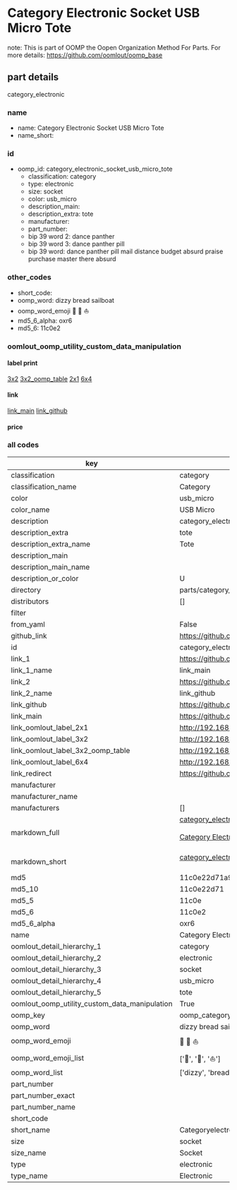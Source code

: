 # Category Electronic Socket USB Micro Tote  

note: This is part of OOMP the Oopen Organization Method For Parts. For more details: https://github.com/oomlout/oomp_base

##  part details
  



category_electronic



### name
* name: Category Electronic Socket USB Micro Tote
* name_short: 
### id
* oomp_id: category_electronic_socket_usb_micro_tote
  * classification: category
  * type: electronic
  * size: socket
  * color: usb_micro
  * description_main: 
  * description_extra: tote
  * manufacturer: 
  * part_number: 
  * bip 39 word 2: dance panther
  * bip 39 word 3: dance panther pill
  * bip 39 word: dance panther pill mail distance budget absurd praise purchase master there absurd

### other_codes
* short_code: 
* oomp_word: dizzy bread sailboat
* oomp_word_emoji :dizzy: :bread: :sailboat:
* md5_6_alpha: oxr6
* md5_6: 11c0e2






### oomlout_oomp_utility_custom_data_manipulation
#### label print
[3x2](http://192.168.1.245:1112/?label=oomp%20oxr6)
[3x2_oomp_table](http://192.168.1.108:1112/?label=oomp%20oxr6)
[2x1](http://192.168.1.242:1112/?label=oomp%20oxr6)
[6x4](http://192.168.1.55:1112/?label=oomp%20oxr6)    

#### link

[link_main](https://github.com/oomlout/oomlout_oomp_version_1_messy/tree/main/parts/category_electronic_socket_usb_micro_tote) [link_github](https://github.com/oomlout/oomlout_oomp_version_1_messy/tree/main/parts/category_electronic_socket_usb_micro_tote)                             

#### price







### all codes 
| key | value |  
| --- | --- |  
| classification | category |  
| classification_name | Category |  
| color | usb_micro |  
| color_name | USB Micro |  
| description | category_electronic |  
| description_extra | tote |  
| description_extra_name | Tote |  
| description_main |  |  
| description_main_name |  |  
| description_or_color | U  |  
| directory | parts/category_electronic_socket_usb_micro_tote |  
| distributors | [] |  
| filter |  |  
| from_yaml | False |  
| github_link | https://github.com/oomlout/oomlout_oomp_part_src/tree/main/parts/category_electronic_socket_usb_micro_tote |  
| id | category_electronic_socket_usb_micro_tote |  
| link_1 | https://github.com/oomlout/oomlout_oomp_version_1_messy/tree/main/parts/category_electronic_socket_usb_micro_tote |  
| link_1_name | link_main |  
| link_2 | https://github.com/oomlout/oomlout_oomp_version_1_messy/tree/main/parts/category_electronic_socket_usb_micro_tote |  
| link_2_name | link_github |  
| link_github | https://github.com/oomlout/oomlout_oomp_version_1_messy/tree/main/parts/category_electronic_socket_usb_micro_tote |  
| link_main | https://github.com/oomlout/oomlout_oomp_version_1_messy/tree/main/parts/category_electronic_socket_usb_micro_tote |  
| link_oomlout_label_2x1 | http://192.168.1.242:1112/?label=oomp%20oxr6 |  
| link_oomlout_label_3x2 | http://192.168.1.245:1112/?label=oomp%20oxr6 |  
| link_oomlout_label_3x2_oomp_table | http://192.168.1.108:1112/?label=oomp%20oxr6 |  
| link_oomlout_label_6x4 | http://192.168.1.55:1112/?label=oomp%20oxr6 |  
| link_redirect | https://github.com/oomlout/oomlout_oomp_version_1_messy/tree/main/parts/category_electronic_socket_usb_micro_tote |  
| manufacturer |  |  
| manufacturer_name |  |  
| manufacturers | [] |  
| markdown_full | [category_electronic_socket_usb_micro_tote](none)<br>[](none)<br>[Category Electronic Socket Usb Micro Tote](none)<br><br> |  
| markdown_short | [category_electronic_socket_usb_micro_tote](none)<br><br> |  
| md5 | 11c0e22d71a98020761fd86349a7f1ba |  
| md5_10 | 11c0e22d71 |  
| md5_5 | 11c0e |  
| md5_6 | 11c0e2 |  
| md5_6_alpha | oxr6 |  
| name | Category Electronic Socket USB Micro Tote |  
| oomlout_detail_hierarchy_1 | category |  
| oomlout_detail_hierarchy_2 | electronic |  
| oomlout_detail_hierarchy_3 | socket |  
| oomlout_detail_hierarchy_4 | usb_micro |  
| oomlout_detail_hierarchy_5 | tote |  
| oomlout_oomp_utility_custom_data_manipulation | True |  
| oomp_key | oomp_category_electronic_socket_usb_micro_tote |  
| oomp_word | dizzy bread sailboat |  
| oomp_word_emoji | :dizzy: :bread: :sailboat: |  
| oomp_word_emoji_list | [':dizzy:', ':bread:', ':sailboat:'] |  
| oomp_word_list | ['dizzy', 'bread', 'sailboat'] |  
| part_number |  |  
| part_number_exact |  |  
| part_number_name |  |  
| short_code |  |  
| short_name | Categoryelectronic |  
| size | socket |  
| size_name | Socket |  
| type | electronic |  
| type_name | Electronic |  
